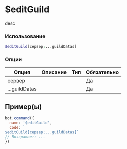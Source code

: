 # $editGuild
desc
### Использование
```php
$editGuild[сервер;...guildDatas]
```

### Опции

| Опция | Описание | Тип | Обязательно |
|--------|-------------|------|----------|
| сервер |  |  | Да | 
| ...guildDatas |  |  | Да | 
## Пример(ы)

```javascript
bot.command({
  name: '$editGuild',
  code: `
$editGuild[сервер;...guildDatas]`
// Возвращает: ...
})
```
